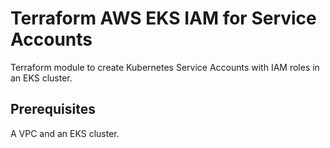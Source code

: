 # Terraform AWS EKS IAM for Service Accounts

Terraform module to create Kubernetes Service Accounts with IAM roles in an EKS cluster.

## Prerequisites
A VPC and an EKS cluster.